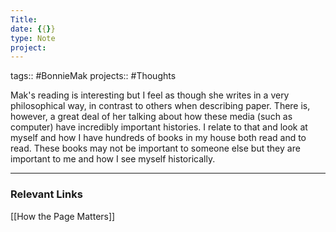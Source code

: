 ```yaml
---
Title: 
date: {{}}
type: Note
project:
---
```

tags::  #BonnieMak
projects:: #Thoughts

Mak's reading is interesting but I feel as though she writes in a very philosophical way, in contrast to others when describing paper. There is, however, a great deal of her talking about how these media (such as computer) have incredibly important histories. I relate to that and look at myself and how I have hundreds of books in my house both read and to read. These books may not be important to someone else but they are important to me and how I see myself historically. 
- - - 
### Relevant Links
[[How the Page Matters]]
